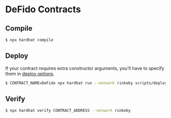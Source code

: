 # DeFido Contracts

## Compile

```sh
$ npx hardhat compile
```

## Deploy

If your contract requires extra constructor arguments, you'll have to specify them in [deploy options](https://hardhat.org/plugins/hardhat-deploy.html#deployments-deploy-name-options).

```sh
$ CONTRACT_NAME=DeFido npx hardhat run --network rinkeby scripts/deploy.js
```

## Verify

```sh
$ npx hardhat verify CONTRACT_ADDRESS --network rinkeby
```
